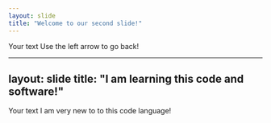 ```yaml
---
layout: slide
title: "Welcome to our second slide!"
---
```

Your text
Use the left arrow to go back!

---
layout: slide
title: "I am learning this code and software!"
---
Your text
I am very new to to this code language!

